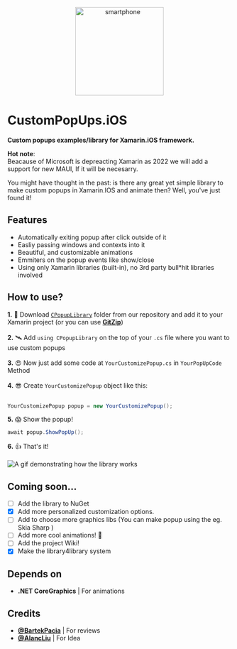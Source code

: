 <p align="center">
  <img width="199" height="199" src="https://i.imgur.com/32FqQY0.png" alt="smartphone">
</p>

# CustomPopUps.iOS

**Custom popups examples/library for Xamarin.iOS framework.**

**Hot note**:<br>
Beacause of Microsoft is depreacting Xamarin as 2022
we will add a support for new MAUI, If it will be necesarry.

You might have thought in the past: is there any great yet simple library to make custom popups in Xamarin.IOS and animate then? Well, you've just found it!

## Features 

- Automatically exiting popup after click outside of it
- Easliy passing windows and contexts into it
- Beautiful, and customizable animations
- Emmiters on the popup events like show/close
- Using only Xamarin libraries (built-in), no 3rd party bull*hit libraries involved

## How to use?

**1.** 🚀 Download <a target="_blank" href="https://github.com/Mondonno/CustomPopUps.iOS/blob/master/CPopUpLibrary/Downloads/CPopupLibraryDEMO.iOS.zip?raw=true">`CPopupLibrary`</a> folder from our repository and add it to your Xamarin project (or you can use [**GitZip**](http://kinolien.github.io/gitzip/))<br><br>
**2.** 🛰 Add `using CPopupLibrary` on the top of your `.cs` file where you want to use custom popups<br><br>
**3.** 😍 Now just add some code at `YourCustomizePopup.cs` in `YourPopUpCode` Method<br><br>
**4.** 😎 Create `YourCustomizePopup` object like this:<br><br>

```csharp
YourCustomizePopup popup = new YourCustomizePopup();
```

**5.** 😱 Show the popup!<br>

```csharp
await popup.ShowPopUp();
```

**6.** 👍 That's it!<br><br>
![A gif demonstrating how the library works](https://i.imgur.com/tpLGIic.gif)

## Coming soon...

- [ ] Add the library to NuGet
- [x] Add more personalized customization options.
- [ ] Add to choose more graphics libs (You can make popup using the eg. Skia Sharp )
- [ ] Add more cool animations! 🎉
- [ ] Add the project Wiki!
- [x] Make the library4library system

## Depends on

- **.NET CoreGraphics** | For animations<br>

## Credits

- [**@BartekPacia**](https://github.com/bartekpacia) | For reviews
- [**@AlancLiu**](https://stackoverflow.com/users/6228063/alanc-liu) | For Idea